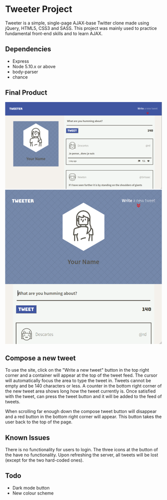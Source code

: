 # Tweeter Project

Tweeter is a simple, single-page AJAX-base Twitter clone made using jQuery, HTML5, CSS3 and SASS. This project was mainly used to practice fundamental front-end skills and to learn AJAX.

## Dependencies

- Express
- Node 5.10.x or above
- body-parser
- chance


## Final Product

!["Screenshot of the desktop site"](https://github.com/otrachea/tweeter/blob/master/docs/desktop-mode.png)
!["Screenshot of the tablet/mobile site"](https://github.com/otrachea/tweeter/blob/master/docs/tablet-mobile-mode.png)

## Compose a new tweet
To use the site, click on the "Write a new tweet" button in the top right corner and a container will appear at the top of the tweet feed. The cursor will automatically focus the area to type the tweet in. Tweets cannot be empty and be 140 characters or less. A counter in the bottom right corner of the new tweet area shows long how the tweet currently is. Once satisfied with the tweet, can press the tweet button and it will be added to the feed of tweets.

When scrolling far enough down the compose tweet button will disappear and a red button in the bottom right corner will appear. This button takes the user back to the top of the page.

## Known Issues
There is no functionality for users to login. The three icons at the button of the have no functionality. Upon refreshing the server, all tweets will be lost (except for the two hard-coded ones).
## Todo
- Dark mode button
- New colour scheme
